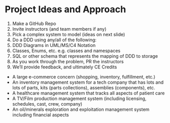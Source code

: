 # Project Ideas and Approach

1. Make a GitHub Repo
2. Invite instructors (and team members if any)
3. Pick a complex system to model (ideas on next slide)
4. Do a DDD using any/all of the following:
5. DDD Diagrams in UML/MS/C4 Notation
6. Classes, Enums, etc. e.g. classes and namespaces
7. SQL or other schema that represents the mapping of DDD to storage
8. As you work through the problem, PR the instructors
9. We’ll provide feedback, and ultimately CE Credits

* A large e-commerce concern (shopping, inventory, fulfillment, etc.)
* An inventory management system for a tech company that has lots and lots of parts, kits (parts collections), assemblies (components), etc.
* A healthcare management system that tracks all aspects of patient care
* A TV/Film production management system (including licensing, schedules, cast, crew, company)
* An oil/minerals exploration and exploitation management system including financial aspects
